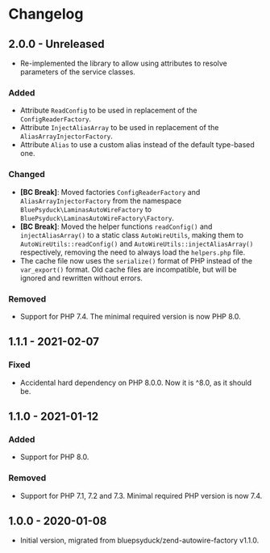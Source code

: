 # Changelog

## 2.0.0 - Unreleased

- Re-implemented the library to allow using attributes to resolve parameters of the service classes.

### Added

- Attribute `ReadConfig` to be used in replacement of the `ConfigReaderFactory`.
- Attribute `InjectAliasArray` to be used in replacement of the `AliasArrayInjectorFactory`.
- Attribute `Alias` to use a custom alias instead of the default type-based one.

### Changed

- **[BC Break]**: Moved factories `ConfigReaderFactory` and `AliasArrayInjectorFactory` from the namespace
  `BluePsyduck\LaminasAutoWireFactory` to `BluePsyduck\LaminasAutoWireFactory\Factory`.
- **[BC Break]**: Moved the helper functions `readConfig()` and `injectAliasArray()` to a static class `AutoWireUtils`, 
  making them to `AutoWireUtils::readConfig()` and `AutoWireUtils::injectAliasArray()` respectively, removing the need
  to always load the `helpers.php` file.
- The cache file now uses the `serialize()` format of PHP instead of the `var_export()` format. Old cache files are 
  incompatible, but will be ignored and rewritten without errors.

### Removed

- Support for PHP 7.4. The minimal required version is now PHP 8.0.

## 1.1.1 - 2021-02-07

### Fixed

- Accidental hard dependency on PHP 8.0.0. Now it is ^8.0, as it should be.

## 1.1.0 - 2021-01-12

### Added

- Support for PHP 8.0.

### Removed

- Support for PHP 7.1, 7.2 and 7.3. Minimal required PHP version is now 7.4.

## 1.0.0 - 2020-01-08

- Initial version, migrated from bluepsyduck/zend-autowire-factory v1.1.0. 
